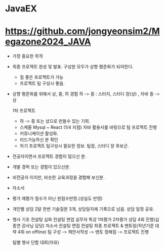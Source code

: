 # JavaEX
# https://github.com/jongyeonsim2/Megazone2024_JAVA

- 가장 중요한 목적
- 최종 프로젝트 완성 및 발표.
  구성원 모두가 상향 평준화가 되야한다.
    - 질 좋은 프로젝트가 가능
    - 프로젝트 팀 구성시 좋음.
- 상향 평준화를 위해서
  상, 중, 하 경험
  하 -> 중 : 스터지, 스터디 장(상) , 자바
  중 -> 상

  1차 프로젝트
   - 하 -> 중 또는 상으로 만들수 있는 기회.
   - 스케줄
     Mysql ~ React (1/4 지점)
     자바 활용서를 바탕으로 팀 프로젝트 진행
   - 커뮤니케이션 활성화.
   - 리드가능하신 분 확인
   - 차기 프로젝트 팀구성시 필요한 정보.
팀장, 스터디 장 후보군.
 - 전공자이면서 프로젝트 경험이 많으신 분.
 - 개발 경력 또는 경험이 있으신분.
 - 비전공자 이지만, 비슷한 교육과정을 경험해 보신분.  

- 자소서
- 평가
  재평가 점수가 아닌 원점수반영.(성실도 반영)

- 개인별 상담
  2달 한번
  기술질문 3개, 상담일지에 기록으로 남음.
  상담 일정 공유.
  
- 행사
  기초 컨설팅
  심화 컨설팅
  현업 실무자 특강
  1차평가
  2차평가
  상담 4회 진행(심종연 강사님 담당)
  자소서 컨설팅
  면접 컨설팅
  최종 프로젝트 & 멘토링(작년기준 대략 4회 on offline)
    팀 구성 -> 제안서작성 -> 멘토 정해짐 -> 프로젝트 진행

  팀별 행사
   단합 대회(자유)

  
